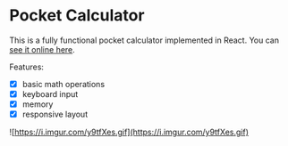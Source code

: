 # Pocket Calculator

This is a fully functional pocket calculator implemented in React. You can [see it online here](https://aleshkev.github.io/calculator).

Features:

- [x] basic math operations
- [x] keyboard input
- [x] memory
- [x] responsive layout

![https://i.imgur.com/y9tfXes.gif](https://i.imgur.com/y9tfXes.gif)
